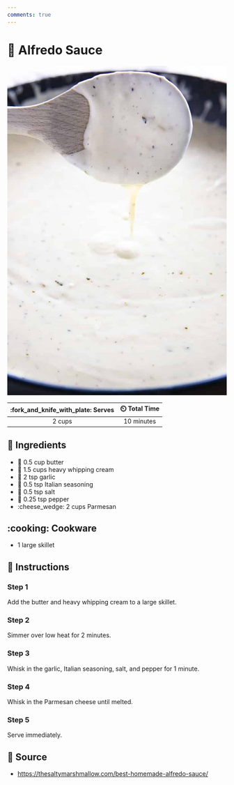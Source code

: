 ```yaml
---
comments: true
---
```

# :spaghetti: Alfredo Sauce

![Alfredo Sauce](../assets/images/alfredo-sauce.jpg)

| :fork_and_knife_with_plate: Serves | :timer_clock: Total Time |
|:----------------------------------:|:-----------------------: |
| 2 cups | 10 minutes |

## :salt: Ingredients

- :butter: 0.5 cup butter
- :icecream: 1.5 cups heavy whipping cream
- :garlic: 2 tsp garlic
- :herb: 0.5 tsp Italian seasoning
- :salt: 0.5 tsp salt
- :salt: 0.25 tsp pepper
- :cheese_wedge: 2 cups Parmesan

## :cooking: Cookware

- 1 large skillet

## :pencil: Instructions

### Step 1

Add the butter and heavy whipping cream to a large skillet.

### Step 2

Simmer over low heat for 2 minutes.

### Step 3

Whisk in the garlic, Italian seasoning, salt, and pepper for 1 minute.

### Step 4

Whisk in the Parmesan cheese until melted.

### Step 5

Serve immediately.

## :link: Source

- <https://thesaltymarshmallow.com/best-homemade-alfredo-sauce/>
